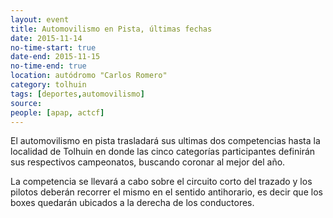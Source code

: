 ```yaml
---
layout: event 
title: Automovilismo en Pista, últimas fechas
date: 2015-11-14
no-time-start: true
date-end: 2015-11-15
no-time-end: true
location: autódromo "Carlos Romero"
category: tolhuin
tags: [deportes,automovilismo]
source: 
people: [apap, actcf]
---
```


El automovilismo en pista trasladará sus ultimas dos competencias hasta la localidad de Tolhuin en donde las cinco categorías participantes definirán sus respectivos campeonatos, buscando coronar al mejor del año.

La competencia se llevará a cabo sobre el circuito corto del trazado y los pilotos deberán recorrer el mismo en el sentido antihorario, es decir que los boxes quedarán ubicados a la derecha de los conductores.

